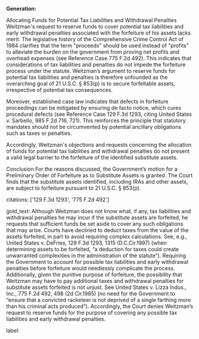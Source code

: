 **Generation:**

Allocating Funds for Potential Tax Liabilities and Withdrawal Penalties
Weitzman's request to reserve funds to cover potential tax liabilities and early withdrawal penalties associated with the forfeiture of his assets lacks merit. The legislative history of the Comprehensive Crime Control Act of 1984 clarifies that the term "proceeds" should be used instead of "profits" to alleviate the burden on the government from proving net profits and overhead expenses (see Reference Case 775 F.2d 492). This indicates that considerations of tax liabilities and penalties do not impede the forfeiture process under the statute. Weitzman’s argument to reserve funds for potential tax liabilities and penalties is therefore unfounded as the overarching goal of 21 U.S.C. § 853(p) is to secure forfeitable assets, irrespective of potential tax consequences.

Moreover, established case law indicates that defects in forfeiture proceedings can be mitigated by ensuring de facto notice, which cures procedural defects (see Reference Case 129 F.3d 1293, citing United States v. Sarbello, 985 F.2d 716, 721). This reinforces the principle that statutory mandates should not be circumvented by potential ancillary obligations such as taxes or penalties.

Accordingly, Weitzman's objections and requests concerning the allocation of funds for potential tax liabilities and withdrawal penalties do not present a valid legal barrier to the forfeiture of the identified substitute assets.

Conclusion
For the reasons discussed, the Government’s motion for a Preliminary Order of Forfeiture as to Substitute Assets is granted. The Court finds that the substitute assets identified, including IRAs and other assets, are subject to forfeiture pursuant to 21 U.S.C. § 853(p).

citations: ['129 F.3d 1293', '775 F.2d 492']

gold_text: Although Weitzman does not know what, if any, tax liabilities and withdrawal penalties he may incur if the substitute assets are forfeited, he requests that sufficient funds be set aside to cover any such obligations that may arise. Courts have declined to deduct taxes from the value of the assets forfeited, in part to avoid requiring complex calculations. See, e.g., United States v. DeFries, 129 F.3d 1293, 1315 (D.C.Cir.1997) (when determining assets to be forfeited, “a deduction for taxes could create unwarranted complexities in the administration of the statute”). Requiring the Government to account for possible tax liabilities and early withdrawal penalties before forfeiture would needlessly complicate the process. Additionally, given the punitive purpose of forfeiture, the possibility that Weitzman may have to pay additional taxes and withdrawal penalties for substitute assets forfeited is not unjust. See United States v. Lizza Indus., Inc., 775 F.2d 492, 498 (2d Cir.1985) (no need for the Government to “ensure that a convicted racketeer is not deprived of a single farthing more than his criminal acts produced”). Accordingly, the Court denies Weitzman’s request to reserve funds for the purpose of covering any possible tax liabilities and early withdrawal penalties.

label: 